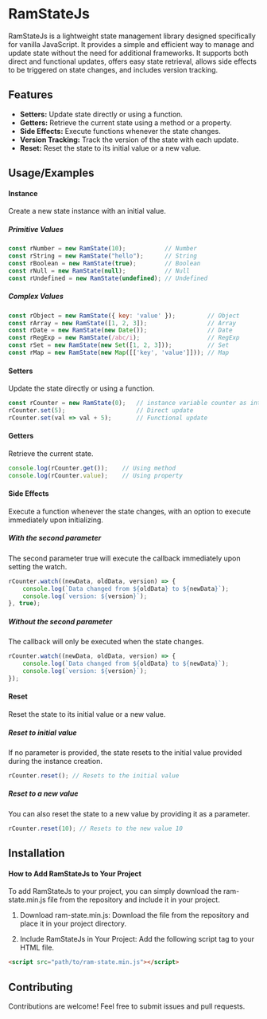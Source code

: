 # RamStateJs
RamStateJs is a lightweight state management library designed specifically for vanilla JavaScript. It provides a simple and efficient way to manage and update state without the need for additional frameworks. It supports both direct and functional updates, offers easy state retrieval, allows side effects to be triggered on state changes, and includes version tracking.


## Features

- **Setters:** Update state directly or using a function.
- **Getters:** Retrieve the current state using a method or a property.
- **Side Effects:** Execute functions whenever the state changes.
- **Version Tracking:** Track the version of the state with each update.
- **Reset:** Reset the state to its initial value or a new value.


## Usage/Examples
#### Instance
Create a new state instance with an initial value.

##### Primitive Values

```javascript
const rNumber = new RamState(10);           // Number
const rString = new RamState("hello");      // String
const rBoolean = new RamState(true);        // Boolean
const rNull = new RamState(null);           // Null
const rUndefined = new RamState(undefined); // Undefined
```

##### Complex Values
```javascript
const rObject = new RamState({ key: 'value' });         // Object
const rArray = new RamState([1, 2, 3]);                 // Array
const rDate = new RamState(new Date());                 // Date
const rRegExp = new RamState(/abc/i);                   // RegExp
const rSet = new RamState(new Set([1, 2, 3]));          // Set
const rMap = new RamState(new Map([['key', 'value']])); // Map
```

#### Setters
Update the state directly or using a function.
```javascript
const rCounter = new RamState(0);   // instance variable counter as integer
rCounter.set(5);                    // Direct update
rCounter.set(val => val + 5);       // Functional update
```

#### Getters
Retrieve the current state.
```javascript
console.log(rCounter.get());    // Using method
console.log(rCounter.value);    // Using property
```

#### Side Effects
Execute a function whenever the state changes, with an option to execute immediately upon initializing.

##### With the second parameter
The second parameter true will execute the callback immediately upon setting the watch.
```javascript
rCounter.watch((newData, oldData, version) => {
    console.log(`Data changed from ${oldData} to ${newData}`);
    console.log(`version: ${version}`);
}, true); 
```

##### Without the second parameter
The callback will only be executed when the state changes.
```javascript
rCounter.watch((newData, oldData, version) => {
    console.log(`Data changed from ${oldData} to ${newData}`);
    console.log(`version: ${version}`);
});
```

#### Reset
Reset the state to its initial value or a new value.

##### Reset to initial value
If no parameter is provided, the state resets to the initial value provided during the instance creation.
```javascript
rCounter.reset(); // Resets to the initial value
```

##### Reset to a new value
You can also reset the state to a new value by providing it as a parameter.
```javascript
rCounter.reset(10); // Resets to the new value 10
```

## Installation
#### How to Add RamStateJs to Your Project
To add RamStateJs to your project, you can simply download the ram-state.min.js file from the repository and include it in your project.

1. Download ram-state.min.js: 
Download the file from the repository and place it in your project directory.

2. Include RamStateJs in Your Project:
Add the following script tag to your HTML file.

```html
<script src="path/to/ram-state.min.js"></script>
```

## Contributing

Contributions are welcome! Feel free to submit issues and pull requests.